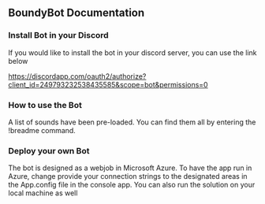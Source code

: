 ## BoundyBot Documentation ##

### Install Bot in your Discord ###

If you would like to install the bot in your discord server, you can use the link below

https://discordapp.com/oauth2/authorize?client_id=249793232538435585&scope=bot&permissions=0

### How to use the Bot ###

A list of sounds have been pre-loaded. You can find them all by entering the !breadme command.

### Deploy your own Bot ###

The bot is designed as a webjob in Microsoft Azure. To have the app run in Azure, change provide your connection strings to the designated areas in the App.config file in the console app. You can also run the solution on your local machine as well